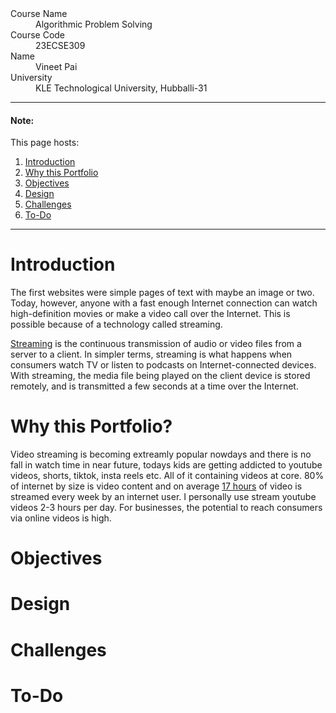 <!-- # Video streaming platform Portfolio -->

<dl>
<dt>Course Name</dt>
<dd>Algorithmic Problem Solving</dd>
<dt>Course Code</dt>
<dd>23ECSE309</dd>
<dt>Name</dt>
<dd>Vineet Pai</dd>
<dt>University</dt>
<dd>KLE Technological University, Hubballi-31</dd>
</dl>

---

#### Note:

<!-- This page hosts:

1. <a href='# Introduction'>Introduction</a>
2. <a href='# Why this Portfolio?'>Why this Portfolio</a>
3. <a href='# Objectives'>Objectives</a>
4. <a href='# Design'>Design</a>
5. <a href='# Challenges'>Challenges</a>
6. <a href='# To-Do'>To-Do</a> -->

This page hosts:

1. [Introduction](#Introduction)
2. [Why this Portfolio](#why-this-portfolio)
3. [Objectives](#objectives)
4. [Design](#design)
5. [Challenges](#challenges)
6. [To-Do](#to-do)

---

# Introduction

The first websites were simple pages of text with maybe an image or two. Today, however, anyone with a fast enough Internet connection can watch high-definition movies or make a video call over the Internet. This is possible because of a technology called streaming.

[Streaming](https://www.cloudflare.com/learning/video/what-is-streaming/) is the continuous transmission of audio or video files from a server to a client. In simpler terms, streaming is what happens when consumers watch TV or listen to podcasts on Internet-connected devices. With streaming, the media file being played on the client device is stored remotely, and is transmitted a few seconds at a time over the Internet.

# Why this Portfolio?

Video streaming is becoming extreamly popular nowdays and there is no fall in watch time in near future, todays kids are getting addicted to youtube videos, shorts, tiktok, insta reels etc. All of it containing videos at core. 80% of internet by size is video content and on average [17 hours](https://www.oberlo.com/statistics/online-video-consumption-statistics) of video is streamed every week by an internet user. I personally use stream youtube videos 2-3 hours per day.
For businesses, the potential to reach consumers via online videos is high.

# Objectives

# Design

# Challenges

# To-Do
